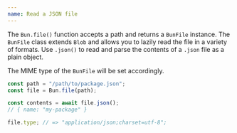 ```yaml
---
name: Read a JSON file
---
```


The `Bun.file()` function accepts a path and returns a `BunFile` instance. The `BunFile` class extends `Blob` and allows you to lazily read the file in a variety of formats. Use `.json()` to read and parse the contents of a `.json` file as a plain object.

The MIME type of the `BunFile` will be set accordingly.

```ts
const path = "/path/to/package.json";
const file = Bun.file(path);

const contents = await file.json();
// { name: "my-package" }

file.type; // => "application/json;charset=utf-8";
```
